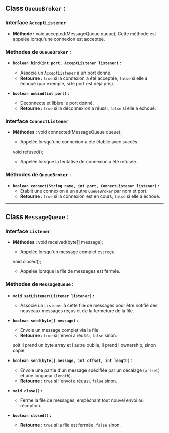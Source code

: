 ## Class `QueueBroker` :

### Interface `AcceptListener`

- **Méthode :**
  void accepted(MessageQueue queue);
  Cette méthode est appelée lorsqu'une connexion est acceptée.

### Méthodes de `QueueBroker` :

- **`boolean bind(int port, AcceptListener listener)` :**

  - Associe un `AcceptListener` à un port donné.
  - **Retourne :** `true` si la connexion a été acceptée, `false` si elle a échoué (par exemple, si le port est déjà pris).

- **`boolean unbind(int port)` :**
  - Déconnecte et libère le port donné.
  - **Retourne :** `true` si la déconnexion a réussi, `false` si elle a échoué.

### Interface `ConnectListener`

- **Méthodes :**
  void connected(MessageQueue queue);

  - Appelée lorsqu'une connexion a été établie avec succès.

  void refused();

  - Appelée lorsque la tentative de connexion a été refusée.

### Méthodes de `QueueBroker` :

- **`boolean connect(String name, int port, ConnectListener listener)` :**
  - Établit une connexion à un autre `QueueBroker` par nom et port.
  - **Retourne :** `true` si la connexion est en cours, `false` si elle a échoué.

---

## Class `MessageQueue` :

### Interface `Listener`

- **Méthodes :**
  void received(byte[] message);

  - Appelée lorsqu'un message complet est reçu.

  void closed();

  - Appelée lorsque la file de messages est fermée.

### Méthodes de `MessageQueue` :

- **`void setListener(Listener listener)` :**

  - Associe un `Listener` à cette file de messages pour être notifié des nouveaux messages reçus et de la fermeture de la file.

- **`boolean send(byte[] message)` :**

  - Envoie un message complet via la file.
  - **Retourne :** `true` si l'envoi a réussi, `false` sinon.

  soit il prend un byte array et l autre oublie, il prend l ownership, sinon copie

- **`boolean send(byte[] message, int offset, int length)` :**

  - Envoie une partie d'un message spécifiée par un décalage (`offset`) et une longueur (`length`).
  - **Retourne :** `true` si l'envoi a réussi, `false` sinon.

- **`void close()` :**

  - Ferme la file de messages, empêchant tout nouvel envoi ou réception.

- **`boolean closed()` :**
  - **Retourne :** `true` si la file est fermée, `false` sinon.
